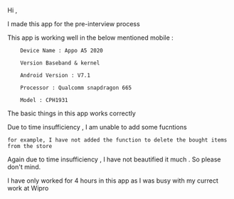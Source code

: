 Hi , 

I made this app for the pre-interview process

This app is working well in the below mentioned mobile :

        Device Name : Appo A5 2020

        Version Baseband & kernel

        Android Version : V7.1

        Processor : Qualcomm snapdragon 665

        Model : CPH1931

The basic things in this app works correctly

Due to time insufficiency , I am unable to add some fucntions 

    for example, I have not added the function to delete the bought items from the store

Again due to time insufficiency , I have not beautified it much . So please don't mind.

I have only worked for 4 hours in this app as I was busy with my currect work at Wipro
